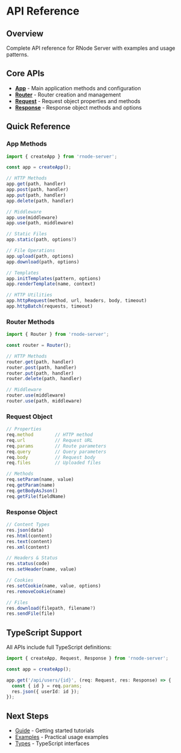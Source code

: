 # API Reference

## Overview

Complete API reference for RNode Server with examples and usage patterns.

## Core APIs

- **[App](./app.md)** - Main application methods and configuration
- **[Router](./router.md)** - Router creation and management
- **[Request](./request.md)** - Request object properties and methods
- **[Response](./response.md)** - Response object methods and options

## Quick Reference

### App Methods
```javascript
import { createApp } from 'rnode-server';

const app = createApp();

// HTTP Methods
app.get(path, handler)
app.post(path, handler)
app.put(path, handler)
app.delete(path, handler)

// Middleware
app.use(middleware)
app.use(path, middleware)

// Static Files
app.static(path, options?)

// File Operations
app.upload(path, options)
app.download(path, options)

// Templates
app.initTemplates(pattern, options)
app.renderTemplate(name, context)

// HTTP Utilities
app.httpRequest(method, url, headers, body, timeout)
app.httpBatch(requests, timeout)
```

### Router Methods
```javascript
import { Router } from 'rnode-server';

const router = Router();

// HTTP Methods
router.get(path, handler)
router.post(path, handler)
router.put(path, handler)
router.delete(path, handler)

// Middleware
router.use(middleware)
router.use(path, middleware)
```

### Request Object
```javascript
// Properties
req.method        // HTTP method
req.url           // Request URL
req.params        // Route parameters
req.query         // Query parameters
req.body          // Request body
req.files         // Uploaded files

// Methods
req.setParam(name, value)
req.getParam(name)
req.getBodyAsJson()
req.getFile(fieldName)
```

### Response Object
```javascript
// Content Types
res.json(data)
res.html(content)
res.text(content)
res.xml(content)

// Headers & Status
res.status(code)
res.setHeader(name, value)

// Cookies
res.setCookie(name, value, options)
res.removeCookie(name)

// Files
res.download(filepath, filename?)
res.sendFile(file)
```

## TypeScript Support

All APIs include full TypeScript definitions:

```typescript
import { createApp, Request, Response } from 'rnode-server';

const app = createApp();

app.get('/api/users/{id}', (req: Request, res: Response) => {
  const { id } = req.params;
  res.json({ userId: id });
});
```

## Next Steps

- [Guide](../guide/) - Getting started tutorials
- [Examples](../examples/) - Practical usage examples
- [Types](../types/) - TypeScript interfaces
